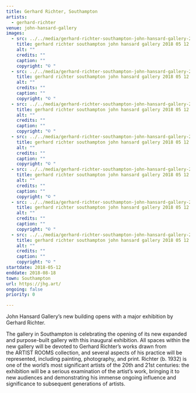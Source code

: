 ```yaml
---
title: Gerhard Richter, Southampton
artists:
  - gerhard-richter
venue: john-hansard-gallery
images:
  - src: ../../media/gerhard-richter-southampton-john-hansard-gallery-2018-05-12-0.webp
    title: gerhard richter southampton john hansard gallery 2018 05 12 0
    alt: ""
    credits: ""
    caption: ""
    copyright: "© "
  - src: ../../media/gerhard-richter-southampton-john-hansard-gallery-2018-05-12-1.webp
    title: gerhard richter southampton john hansard gallery 2018 05 12 1
    alt: ""
    credits: ""
    caption: ""
    copyright: "© "
  - src: ../../media/gerhard-richter-southampton-john-hansard-gallery-2018-05-12-2.webp
    title: gerhard richter southampton john hansard gallery 2018 05 12 2
    alt: ""
    credits: ""
    caption: ""
    copyright: "© "
  - src: ../../media/gerhard-richter-southampton-john-hansard-gallery-2018-05-12-3.webp
    title: gerhard richter southampton john hansard gallery 2018 05 12 3
    alt: ""
    credits: ""
    caption: ""
    copyright: "© "
  - src: ../../media/gerhard-richter-southampton-john-hansard-gallery-2018-05-12-4.webp
    title: gerhard richter southampton john hansard gallery 2018 05 12 4
    alt: ""
    credits: ""
    caption: ""
    copyright: "© "
  - src: ../../media/gerhard-richter-southampton-john-hansard-gallery-2018-05-12-5.webp
    title: gerhard richter southampton john hansard gallery 2018 05 12 5
    alt: ""
    credits: ""
    caption: ""
    copyright: "© "
  - src: ../../media/gerhard-richter-southampton-john-hansard-gallery-2018-05-12-6.webp
    title: gerhard richter southampton john hansard gallery 2018 05 12 6
    alt: ""
    credits: ""
    caption: ""
    copyright: "© "
startdate: 2018-05-12
enddate: 2018-08-18
town: Southampton
url: https://jhg.art/
ongoing: false
priority: 0

---
```


John Hansard Gallery’s new building opens with a major exhibition by Gerhard Richter.

The gallery in Southampton is celebrating the opening of its new expanded and purpose-built gallery with this inaugural exhibition. All spaces within the new gallery will be devoted to Gerhard Richter’s works drawn from the ARTIST ROOMS collection, and several aspects of his practice will be represented, including painting, photography, and print. Richter (b. 1932) is one of the world’s most significant artists of the 20th and 21st centuries: the exhibition will be a serious examination of the artist’s work, bringing it to new audiences and demonstrating his immense ongoing influence and significance to subsequent generations of artists.